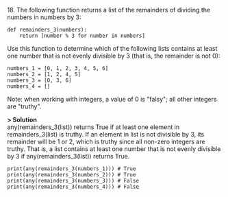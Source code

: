 18\. The following function returns a list of the remainders of dividing the numbers in numbers by 3:
```
def remainders_3(numbers):
    return [number % 3 for number in numbers]
```
Use this function to determine which of the following lists contains at least one number that is not evenly divisible by 3 (that is, the remainder is not 0):
```
numbers_1 = [0, 1, 2, 3, 4, 5, 6]
numbers_2 = [1, 2, 4, 5]
numbers_3 = [0, 3, 6]
numbers_4 = []
```
Note: when working with integers, a value of 0 is "falsy"; all other integers are "truthy".

**> Solution**\
any(remainders_3(list)) returns True if at least one element in remainders_3(list) is truthy. If an element in list is not divisible by 3, its remainder will be 1 or 2, which is truthy since all non-zero integers are truthy. That is, a list contains at least one number that is not evenly divisible by 3 if any(remainders_3(list)) returns True.

```
print(any(remainders_3(numbers_1))) # True
print(any(remainders_3(numbers_2))) # True
print(any(remainders_3(numbers_3))) # False
print(any(remainders_3(numbers_4))) # False
```